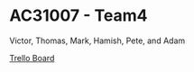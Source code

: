 AC31007 - Team4
=====

Victor, Thomas, Mark, Hamish, Pete, and Adam

[Trello Board](https://trello.com/b/qWaiSFYj/ac31007-agile-group-4)
